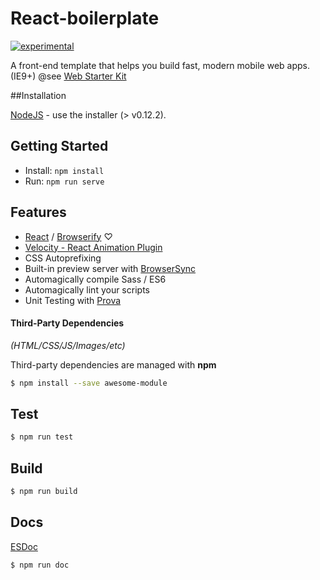 React-boilerplate
===============

[![experimental](http://badges.github.io/stability-badges/dist/experimental.svg)](http://github.com/badges/stability-badges)

A front-end template that helps you build fast, modern mobile web apps. (IE9+) @see [Web Starter Kit](https://github.com/google/web-starter-kit)


##Installation
 
[NodeJS](http://nodejs.org) - use the installer (> v0.12.2).

## Getting Started

- Install: `npm install`
- Run: `npm run serve`

## Features

* [React](http://facebook.github.io/react/) / [Browserify](http://browserify.org/) ♡
* [Velocity - React Animation Plugin](https://github.com/twitter-fabric/velocity-react)
* CSS Autoprefixing
* Built-in preview server with [BrowserSync](http://www.browsersync.io/)
* Automagically compile Sass / ES6
* Automagically lint your scripts
* Unit Testing with [Prova](https://github.com/azer/prova)



#### Third-Party Dependencies

*(HTML/CSS/JS/Images/etc)*

Third-party dependencies are managed with **npm**

```sh
$ npm install --save awesome-module
```

## Test

```sh
$ npm run test
```

## Build

```sh
$ npm run build
```

## Docs

[ESDoc](https://esdoc.org/)

```sh
$ npm run doc
```
